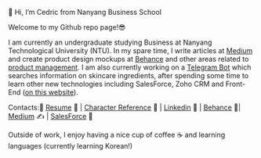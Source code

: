 👋 Hi, I’m Cedric from Nanyang Business School

Welcome to my Github repo page!😎

I am currently an undergraduate studying Business at Nanyang Technological University (NTU). In my spare time, I write articles at [Medium](https://cedric130813.medium.com/) and create product design mockups at [Behance](https://www.behance.net/cedric130813) and other areas related to [product management](https://cedric130813.github.io/projects). I am also currently working on a [Telegram Bot](http://t.me/Beigen21Bot) which searches information on skincare ingredients, after spending some time to learn other new technologies including SalesForce, Zoho CRM and Front-End ([on this website](https://cedric130813.github.io/)).

Contacts:💼
[Resume](https://cedric130813.github.io/assets/Resume_Ian_Cedric_Io.pdf) 📁 |
[Character Reference](https://cedric130813.github.io/assets/Letter%20of%20Recommendation.pdf) 💬 |
[Linkedin](https://www.linkedin.com/in/cedric130813/) 🔗 |
[Behance](https://www.behance.net/cedric130813) 🎨|
[Medium](https://cedric130813.medium.com/) ✍ |
[SalesForce](https://trailblazer.me/id/cedric130813) 🧰

Outside of work, I enjoy having a nice cup of coffee ☕ and learning languages (currently learning Korean!)
